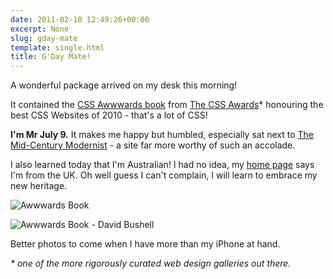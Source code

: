 ```yaml
---
date: 2011-02-10 12:49:26+00:00
excerpt: None
slug: gday-mate
template: single.html
title: G'Day Mate!
---
```


A wonderful package arrived on my desk this morning!

It contained the [CSS Awwwards book](http://www.thecssawards.com/blog/best-css-websites-book-2010.html) from [The CSS Awards](http://www.thecssawards.com)* honouring the best CSS Websites of 2010 - that's a lot of CSS!

**I'm Mr July 9.** It makes me happy but humbled, especially sat next to [The Mid-Century Modernist](http://www.midcenturymodernist.com/) - a site far more worthy of such an accolade.

I also learned today that I'm Australian! I had no idea, my [home page](https://dbushell.com) says I'm from the UK. Oh well guess I can't complain, I will learn to embrace my new heritage.

![Awwwards Book](/images/blog/2011/cssbook1.jpg)

![Awwwards Book - David Bushell](/images/blog/2011/cssbook2.jpg)

Better photos to come when I have more than my iPhone at hand.

_* one of the more rigorously curated web design galleries out there._
